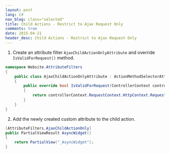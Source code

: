 ```yaml
---
layout: post
lang: C#
nav_blog: class="selected"
title: Child Actions - Restrict to Ajax Request Only
comments: true
date: 2015-04-21
header_desc: Child Actions - Restrict to Ajax Request Only
---
```

1. Create an attribute filter `AjaxChildActionOnlyAttribute` and override `IsValidForRequest()` method.

```cs
namespace Website.AttributeFilters
{
    public class AjaxChildActionOnlyAttribute : ActionMethodSelectorAttribute
    {
        public override bool IsValidForRequest(ControllerContext controllerContext, System.Reflection.MethodInfo methodInfo)
        {
            return controllerContext.RequestContext.HttpContext.Request.IsAjaxRequest() || controllerContext.IsChildAction;
        }
    }
}
```

2. Add the newly created custom attribute to the child action.

```cs
[AttributeFilters.AjaxChildActionOnly]
public PartialViewResult AsyncWidget()
{
    return PartialView("_AsyncWidget");
}
```
